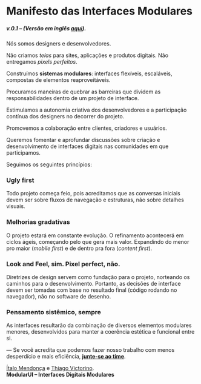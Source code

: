 # Manifesto das Interfaces Modulares
##### v.0.1 – (Versão em inglês [aqui](README.md)).

Nós somos designers e desenvolvedores.

Não criamos *telas* para sites, aplicações e produtos digitais. Não entregamos *pixels perfeitos*. 

Construímos **sistemas modulares**: interfaces flexíveis, escaláveis, compostas de elementos reaproveitáveis.

Procuramos maneiras de quebrar as barreiras que dividem as responsabilidades dentro de um projeto de interface.

Estimulamos a autonomia criativa dos desenvolvedores e a participação contínua dos designers no decorrer do projeto.

Promovemos a colaboração entre clientes, criadores e usuários.

Queremos fomentar e aprofundar discussões sobre criação e desenvolvimento de interfaces digitais nas comunidades em que participamos.

Seguimos os seguintes princípios:  

### Ugly first

Todo projeto começa feio, pois acreditamos que as conversas iniciais devem ser sobre fluxos de navegação e estruturas, não sobre detalhes visuais.

### Melhorias gradativas

O projeto estará em constante evolução. O refinamento acontecerá em ciclos ágeis, começando pelo que gera mais valor. Expandindo do menor pro maior (*mobile first*) e de dentro pra fora (*content first*).

### Look and Feel, sim. Pixel perfect, não.

Diretrizes de design servem como fundação para o projeto, norteando os caminhos para o desenvolvimento. Portanto, as decisões de interface devem ser tomadas com base no resultado final (código rodando no navegador), não no software de desenho.

### Pensamento sistêmico, sempre

As interfaces resultarão da combinação de diversos elementos modulares menores, desenvolvidos para manter a coerência estética e funcional entre si.

— Se você acredita que podemos fazer nosso trabalho com menos desperdício e mais eficiência, [**junte-se ao time**](https://www.facebook.com/groups/modular.ui/).

[Ítalo Mendonça](http://www.italomen.com.br) e [Thiago Victorino](http://www.github.com/tfvictorino).  
**ModularUI – Interfaces Digitais Modulares**  